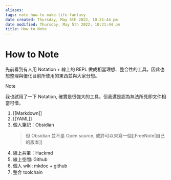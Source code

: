 ```yaml
---
aliases: 
tags: note how-to make-life-fantasy 
date created: Thursday, May 5th 2022, 10:21:44 pm
date modified: Thursday, May 5th 2022, 10:21:44 pm
title: How to Note
---
```


# How to Note

先前看到有人用 Notation + 線上的 REPL 做成相當理想、整合性的工具。因此也想整理與優化目前所使用的東西並與大家分想。

> [!Note]
> 我也試用了一下 Notation, 確實是很強大的工具。但我還是認為無法所見即文件相當可惜。

1. [[Markdown]]
2. [[YAML]]
3. 個人筆記：Obsidian
	> 但 Obsidian 並不是 Open source, 或許可以來寫一個[[FreeNote|自己的版本]]
4. 線上共筆：Hackmd
5. 線上空間: Github
6. 個人 wiki: mkdoc + github
7. 整合 toolchain